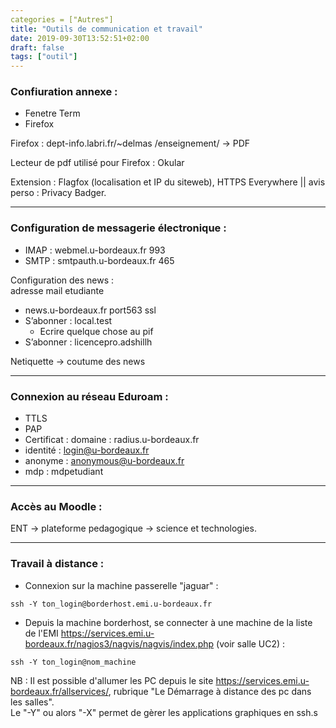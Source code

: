 ```yaml
---
categories = ["Autres"]
title: "Outils de communication et travail"
date: 2019-09-30T13:52:51+02:00
draft: false
tags: ["outil"]
---
```

### Confiuration annexe :

+ Fenetre Term
+ Firefox

Firefox : dept-info.labri.fr/~delmas /enseignement/ → PDF

Lecteur de pdf utilisé pour Firefox : Okular

Extension : Flagfox (localisation et IP du siteweb), HTTPS Everywhere || avis perso : Privacy Badger.

___

### Configuration de messagerie électronique :

+ IMAP : webmel.u-bordeaux.fr 993
+ SMTP : smtpauth.u-bordeaux.fr 465

Configuration des news :\
  adresse mail etudiante

+ news.u-bordeaux.fr port563 ssl
+ S’abonner : local.test
  + Ecrire quelque chose au pif
+ S’abonner : licencepro.adshillh

Netiquette → coutume des news

___

### Connexion au réseau Eduroam :

+ TTLS
+ PAP
+ Certificat : domaine : radius.u-bordeaux.fr
+ identité : login@u-bordeaux.fr
+ anonyme : anonymous@u-bordeaux.fr
+ mdp : mdpetudiant

___

### Accès au Moodle :
ENT → plateforme pedagogique → science et technologies.  

___

### Travail à distance :

+ Connexion sur la machine passerelle "jaguar" :

```
ssh -Y ton_login@borderhost.emi.u-bordeaux.fr
```

+ Depuis la machine borderhost, se connecter à une machine de la liste de l'EMI https://services.emi.u-bordeaux.fr/nagios3/nagvis/nagvis/index.php (voir salle UC2) :

```
ssh -Y ton_login@nom_machine
```

NB : Il est possible d'allumer les PC depuis le site https://services.emi.u-bordeaux.fr/allservices/, rubrique "Le Démarrage à distance des pc dans les salles".\
Le "-Y" ou alors "-X" permet de gèrer les applications graphiques en ssh.s

